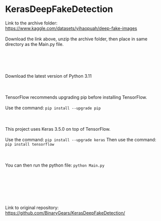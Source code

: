 # KerasDeepFakeDetection


Link to the archive folder: https://www.kaggle.com/datasets/yihaopuah/deep-fake-images
<br></br>
Download the link above, unzip the archive folder, then place in same directory as the Main.py file.
<br></br>
<br></br>
<br></br>
Download the latest version of Python 3.11
<br></br>
<br></br>
TensorFlow recommends upgrading pip before installing TensorFlow.
<br></br>
Use the command: ```pip install --upgrade pip```
<br></br>
<br></br>
This project uses Keras 3.5.0 on top of TensorFlow.
<br></br>
Use the command: ```pip install --upgrade keras```
Then use the command: ```pip install tensorflow```
<br></br>
<br></br>
You can then run the python file: ```python Main.py```
<br></br>
<br></br>
<br></br>
<br></br>
Link to original repository: https://github.com/BinaryGears/KerasDeepFakeDetection/
